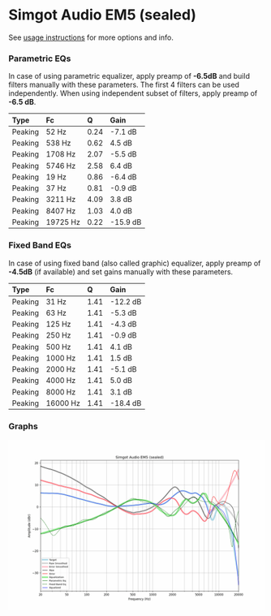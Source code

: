 # Simgot Audio EM5 (sealed)
See [usage instructions](https://github.com/jaakkopasanen/AutoEq#usage) for more options and info.

### Parametric EQs
In case of using parametric equalizer, apply preamp of **-6.5dB** and build filters manually
with these parameters. The first 4 filters can be used independently.
When using independent subset of filters, apply preamp of **-6.5 dB**.

| Type    | Fc       |    Q | Gain     |
|:--------|:---------|:-----|:---------|
| Peaking | 52 Hz    | 0.24 | -7.1 dB  |
| Peaking | 538 Hz   | 0.62 | 4.5 dB   |
| Peaking | 1708 Hz  | 2.07 | -5.5 dB  |
| Peaking | 5746 Hz  | 2.58 | 6.4 dB   |
| Peaking | 19 Hz    | 0.86 | -6.4 dB  |
| Peaking | 37 Hz    | 0.81 | -0.9 dB  |
| Peaking | 3211 Hz  | 4.09 | 3.8 dB   |
| Peaking | 8407 Hz  | 1.03 | 4.0 dB   |
| Peaking | 19725 Hz | 0.22 | -15.9 dB |

### Fixed Band EQs
In case of using fixed band (also called graphic) equalizer, apply preamp of **-4.5dB**
(if available) and set gains manually with these parameters.

| Type    | Fc       |    Q | Gain     |
|:--------|:---------|:-----|:---------|
| Peaking | 31 Hz    | 1.41 | -12.2 dB |
| Peaking | 63 Hz    | 1.41 | -5.3 dB  |
| Peaking | 125 Hz   | 1.41 | -4.3 dB  |
| Peaking | 250 Hz   | 1.41 | -0.9 dB  |
| Peaking | 500 Hz   | 1.41 | 4.1 dB   |
| Peaking | 1000 Hz  | 1.41 | 1.5 dB   |
| Peaking | 2000 Hz  | 1.41 | -5.1 dB  |
| Peaking | 4000 Hz  | 1.41 | 5.0 dB   |
| Peaking | 8000 Hz  | 1.41 | 3.1 dB   |
| Peaking | 16000 Hz | 1.41 | -18.4 dB |

### Graphs
![](./Simgot%20Audio%20EM5%20(sealed).png)